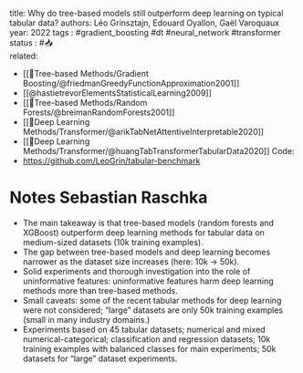
title: Why do tree-based models still outperform deep learning on typical tabular data?
authors: Léo Grinsztajn, Edouard Oyallon, Gaël Varoquaux
year: 2022
tags :  #gradient_boosting  #dt #neural_network #transformer
status : #📥  
related: 
- [[🎄Tree-based Methods/Gradient Boosting/@friedmanGreedyFunctionApproximation2001]]
- [[@hastietrevorElementsStatisticalLearning2009]]
- [[🎄Tree-based Methods/Random Forests/@breimanRandomForests2001]]
- [[🧠Deep Learning Methods/Transformer/@arikTabNetAttentiveInterpretable2020]]
- [[🧠Deep Learning Methods/Transformer/@huangTabTransformerTabularData2020]]
Code: 
- https://github.com/LeoGrin/tabular-benchmark
# Notes Sebastian Raschka
-   The main takeaway is that tree-based models (random forests and XGBoost) outperform deep learning methods for tabular data on medium-sized datasets (10k training examples).
-   The gap between tree-based models and deep learning becomes narrower as the dataset size increases (here: 10k -> 50k).
-   Solid experiments and thorough investigation into the role of uninformative features: uninformative features harm deep learning methods more than tree-based methods.
-   Small caveats: some of the recent tabular methods for deep learning were not considered; “large” datasets are only 50k training examples (small in many industry domains.)
-   Experiments based on 45 tabular datasets; numerical and mixed numerical-categorical; classification and regression datasets; 10k training examples with balanced classes for main experiments; 50k datasets for “large” dataset experiments.